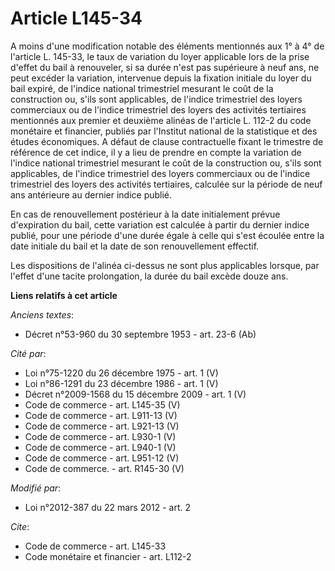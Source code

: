 # Article L145-34

A moins d'une modification notable des éléments mentionnés aux 1° à 4° de l'article L. 145-33, le taux de variation du loyer
applicable lors de la prise d'effet du bail à renouveler, si sa durée n'est pas supérieure à neuf ans, ne peut excéder la
variation, intervenue depuis la fixation initiale du loyer du bail expiré, de l'indice national trimestriel mesurant le coût
de la construction ou, s'ils sont applicables, de l'indice trimestriel des loyers commerciaux ou de l'indice trimestriel des
loyers des activités tertiaires mentionnés aux premier et deuxième alinéas de l'article L. 112-2 du code monétaire et
financier, publiés par l'Institut national de la statistique et des études économiques. A défaut de clause contractuelle
fixant le trimestre de référence de cet indice, il y a lieu de prendre en compte la variation de l'indice national
trimestriel mesurant le coût de la construction ou, s'ils sont applicables, de l'indice trimestriel des loyers commerciaux ou
de l'indice trimestriel des loyers des activités tertiaires, calculée sur la période de neuf ans antérieure au dernier indice
publié. 

En cas de renouvellement postérieur à la date initialement prévue d'expiration du bail, cette variation est calculée à partir
du dernier indice publié, pour une période d'une durée égale à celle qui s'est écoulée entre la date initiale du bail et la
date de son renouvellement effectif. 

Les dispositions de l'alinéa ci-dessus ne sont plus applicables lorsque, par l'effet d'une tacite prolongation, la durée du
bail excède douze ans.

**Liens relatifs à cet article**

_Anciens textes_:

  - Décret n°53-960 du 30 septembre 1953 - art. 23-6 (Ab)

_Cité par_:

  - Loi n°75-1220 du 26 décembre 1975 - art. 1 (V)
  - Loi n°86-1291 du 23 décembre 1986 - art. 1 (V)
  - Décret n°2009-1568 du 15 décembre 2009 - art. 1 (V)
  - Code de commerce - art. L145-35 (V)
  - Code de commerce - art. L911-13 (V)
  - Code de commerce - art. L921-13 (V)
  - Code de commerce - art. L930-1 (V)
  - Code de commerce - art. L940-1 (V)
  - Code de commerce - art. L951-12 (V)
  - Code de commerce. - art. R145-30 (V)

_Modifié par_:

  - Loi n°2012-387 du 22 mars 2012 - art. 2

_Cite_:

  - Code de commerce - art. L145-33
  - Code monétaire et financier - art. L112-2
